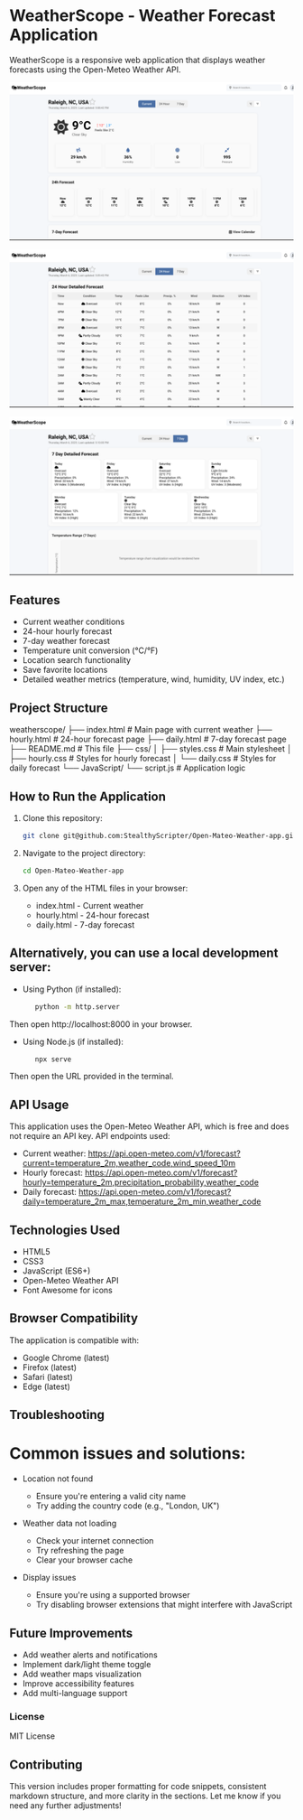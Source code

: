 # WeatherScope - Weather Forecast Application

WeatherScope is a responsive web application that displays weather forecasts using the Open-Meteo Weather API.

![WeatherScope Screenshot](assets/index-page.png)

![WeatherScope Screenshot](assets/hourly-page.png)

![WeatherScope Screenshot](assets/daily-page.png)

## Features
- Current weather conditions
- 24-hour hourly forecast
- 7-day weather forecast
- Temperature unit conversion (°C/°F)
- Location search functionality
- Save favorite locations
- Detailed weather metrics (temperature, wind, humidity, UV index, etc.)

## Project Structure

weatherscope/
├── index.html           # Main page with current weather
├── hourly.html          # 24-hour forecast page
├── daily.html           # 7-day forecast page
├── README.md            # This file
├── css/
│   ├── styles.css       # Main stylesheet
│   ├── hourly.css       # Styles for hourly forecast
│   └── daily.css        # Styles for daily forecast
└── JavaScript/
    └── script.js        # Application logic

 
## How to Run the Application

1. Clone this repository:
   ```bash
   git clone git@github.com:StealthyScripter/Open-Mateo-Weather-app.git


2. Navigate to the project directory:
   ```bash
   cd Open-Mateo-Weather-app

3. Open any of the HTML files in your browser:

   - index.html - Current weather
   - hourly.html - 24-hour forecast
   - daily.html - 7-day forecast


## Alternatively, you can use a local development server:

* Using Python (if installed):
   ```bash
      python -m http.server
Then open http://localhost:8000 in your browser.
* Using Node.js (if installed):
   ```bash
      npx serve
Then open the URL provided in the terminal.

##  API Usage
This application uses the Open-Meteo Weather API, which is free and does not require an API key.
API endpoints used:

   * Current weather: https://api.open-meteo.com/v1/forecast?current=temperature_2m,weather_code,wind_speed_10m
   * Hourly forecast: https://api.open-meteo.com/v1/forecast?hourly=temperature_2m,precipitation_probability,weather_code
   * Daily forecast: https://api.open-meteo.com/v1/forecast?daily=temperature_2m_max,temperature_2m_min,weather_code

## Technologies Used

   - HTML5
   - CSS3
   - JavaScript (ES6+)
   - Open-Meteo Weather API
   - Font Awesome for icons

##  Browser Compatibility
The application is compatible with:

   - Google Chrome (latest)
   - Firefox (latest)
   - Safari (latest)
   - Edge (latest)

## Troubleshooting

# Common issues and solutions:

* Location not found
   - Ensure you're entering a valid city name
   - Try adding the country code (e.g., "London, UK")


* Weather data not loading
   - Check your internet connection
   - Try refreshing the page
   - Clear your browser cache


*  Display issues
   - Ensure you're using a supported browser
   - Try disabling browser extensions that might interfere with JavaScript



## Future Improvements

   - Add weather alerts and notifications
   - Implement dark/light theme toggle
   - Add weather maps visualization
   - Improve accessibility features
   - Add multi-language support

### License
   MIT License

## Contributing
This version includes proper formatting for code snippets, consistent markdown structure, and more clarity in the sections. Let me know if you need any further adjustments!

